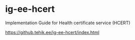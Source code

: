 # ig-ee-hcert

Implementation Guide for Health certificate service (HCERT)

https://github.tehik.ee/ig-ee-hcert/index.html
